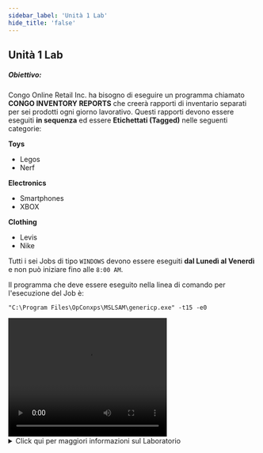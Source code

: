 ```yaml
---
sidebar_label: 'Unità 1 Lab'
hide_title: 'false'
---
```


## Unità 1 Lab

##### Obiettivo:

Congo Online Retail Inc. ha bisogno di eseguire un programma chiamato **CONGO INVENTORY REPORTS** che creerà rapporti di inventario separati per sei prodotti ogni giorno lavorativo. Questi rapporti devono essere eseguiti **in sequenza** ed essere **Etichettati (Tagged)** nelle seguenti categorie:

**Toys**

* Legos
* Nerf

**Electronics**

* Smartphones
* XBOX

**Clothing**

* Levis
* Nike

Tutti i sei Jobs di tipo ```WINDOWS``` devono essere eseguiti **dal Lunedì al Venerdì** e non può iniziare fino alle ```8:00 AM```.

Il programma che deve essere eseguito nella linea di comando per l'esecuzione del Job è:

```
"C:\Program Files\OpConxps\MSLSAM\genericp.exe" -t15 -e0
```

<div>
<video width="320" height="240" controls>
  <source src="videobasic/U1LAB.mp4" type="video/mp4"></source>
Your browser does not support the video tag.
</video>
</div>

<details>

<summary>Click qui per maggiori informazioni sul Laboratorio</summary>

#### Istruzioni:

* Creare uno Schedule chiamto Congo Inventory Reports
* Il sabato e la domenica sono giorni non lavorativi
* Impostare lo Schedule in modalità Auto-build a partire da ```7 giorni``` in avanti per ```1 giorno```
* Auto-delete dello Schedule per ```7 giorni```
* Aggiungere la documentazione allo Schedule
* Creare un **Job Windows** per ciascuno dei prodotti descritti nella parte introduttiva
* Dare ad ogni lavoro il nome del suo prodotto
* Questo job deve essere eseguito con l'utenza ```SMATRAINING\SMAUSER```
* Questo job deve essere eseguito sula macchina ```SMATRAINING```
* Usare la seguente riga di comando:
```
“C:\Program Files\OpConxps\MSLSAM\genericp.exe” -t15 -e0
```
* I jobs devono essere eseguiti dal ```lunedì al venerdì```
* Utilizzare la Frequenza esistente: ```Mon-FriOnDate```
* Fare click sul pulsante Forecast per controllare che la Frequenza corrisponda ai requisiti
* Aggiungere la Documentazione a ciascun Job. Ad esempio: Questo Job genera il report dell'inventario per il numero di Lego in magazzino
* I lavori devono essere eseguiti nel seguente ordine con ogni Job che richiede il lavoro precedente:
  * Legos
  * Nerf
  * Smartphones
  * XBOX
  * Levis
  * Nike
* I lavori non possono iniziare prima delle ```8:00 AM```
* **Etichettare (Tag)** i lavori secondo il tipo di prodotto (**Toys**, **Electronics** or **Clothing**)
* Effettuare la messa a piano **(Build)** dello Schedule in stato rilasciato per oggi e domani
* Apri la vista **Matrix** or **List** nel menù operazione

Al completamento i Jobs saranno stati eseguiti nel seguente ordine:

<a href="imgbasic/Picture92.png" target="_blank"><img src="imgbasic/Picture92.png" width="250"></img></a>  

###### (Click sull'Immagine per Ingrandire)

</details>